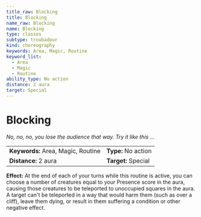 ```yaml
---
title_raw: Blocking
title: Blocking
name_raw: Blocking
name: Blocking
type: classes
subtype: troubadour
kind: choreography
keywords: Area, Magic, Routine
keyword_list:
  - Area
  - Magic
  - Routine
ability_type: No action
distance: 2 aura
target: Special
---
```


# Blocking

*No, no, no, you lose the audience that way. Try it like this ...*

|                                    |                     |
| :--------------------------------- | :------------------ |
| **Keywords:** Area, Magic, Routine | **Type:** No action |
| **Distance:** 2 aura               | **Target:** Special |

**Effect:** At the end of each of your turns while this routine is active, you can choose a number of creatures equal to your Presence score in the aura, causing those creatures to be teleported to unoccupied squares in the aura. A target can't be teleported in a way that would harm them (such as over a cliff), leave them dying, or result in them suffering a condition or other negative effect.
